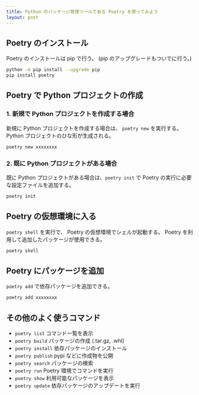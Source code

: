```yaml
---
title: Python のパッケージ管理ツールである Poetry を使ってみよう
layout: post
---
```


## Poetry のインストール
Poetry のインストールは pip で行う。
(pip のアップグレードもついでに行う。)

```sh
python -m pip install --upgrade pip
pip install poetry
```

## Poetry で Python プロジェクトの作成

### 1. 新規で Python プロジェクトを作成する場合
新規に Python プロジェクトを作成する場合は、
`poetry new` を実行する。
Python プロジェクトのひな形が生成される。

```sh
poetry new xxxxxxxx
```

### 2. 既に Python プロジェクトがある場合
既に Python プロジェクトがある場合は、`poetry init`
で Poetry の実行に必要な設定ファイルを追加する。

```sh
poetry init
```

## Poetry の仮想環境に入る
`poetry shell` を実行で、
Poetry の仮想環境でシェルが起動する。
Poetry を利用して追加したパッケージが使用できる。

```sh
poetry shell
```

## Poetry にパッケージを追加
`poetry add` で依存パッケージを追加できる。

```sh
poetry add xxxxxxxx
```

## その他のよく使うコマンド
- `poetry list`     コマンド一覧を表示
- `poetry build`    パッケージの作成 (.tar.gz, .whl)
- `poetry install`  依存パッケージのインストール
- `poetry publish`  pypi などに作成物を公開
- `poetry search`   パッケージの検索
- `poetry run`      Poetry 環境でコマンドを実行
- `poetry show`     利用可能なパッケージを表示
- `poetry update`   依存パッケージのアップデートを実行